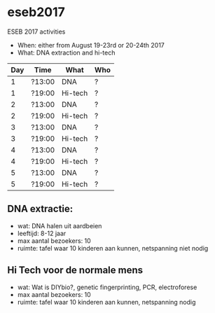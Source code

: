 # eseb2017

ESEB 2017 activities

 * When: either from August 19-23rd or 20-24th 2017
 * What: DNA extraction and hi-tech

Day|Time|What|Who
---|---|---|---
1|?13:00|DNA|?
1|?19:00|Hi-tech|?
2|?13:00|DNA|?
2|?19:00|Hi-tech|?
3|?13:00|DNA|?
3|?19:00|Hi-tech|?
4|?13:00|DNA|?
4|?19:00|Hi-tech|?
5|?13:00|DNA|?
5|?19:00|Hi-tech|?

## DNA extractie:

- wat: DNA halen uit aardbeien
- leeftijd: 8-12 jaar
- max aantal bezoekers: 10
- ruimte: tafel waar 10 kinderen aan kunnen, netspanning niet nodig

## Hi Tech voor de normale mens

- wat: Wat is DIYbio?, genetic fingerprinting, PCR, electroforese
- max aantal bezoekers: 10
- ruimte: tafel waar 10 kinderen aan kunnen, netspanning nodig
